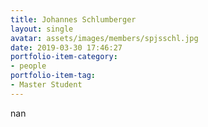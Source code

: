 ```yaml
---
title: Johannes Schlumberger
layout: single
avatar: assets/images/members/spjsschl.jpg
date: 2019-03-30 17:46:27
portfolio-item-category:
- people
portfolio-item-tag:
- Master Student
---
```

nan